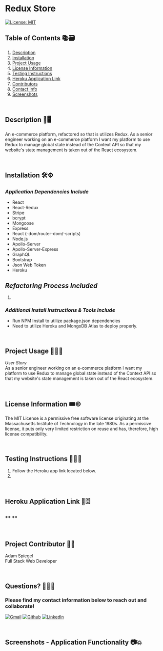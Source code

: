 # Redux Store

[![License: MIT](https://img.shields.io/badge/License-MIT-yellow.svg)](https://opensource.org/licenses/MIT)

## Table of Contents :books::card_file_box:

1.  [Description](#Description)
2.  [Installation](#Installation)
3.  [Project Usage](#Project-Usage)
4.  [License Information](#License-Information)
5.  [Testing Instructions](#Testing-Instructions)
6.  [Heroku Application Link](#Heroku-Application-Link)
7.  [Contributors](##Project-Contributors-👨‍💻)
8.  [Contact Info](#Questions)
9.  [Screenshots](#Screenshots)

<br>

## Description :open_book::desktop_computer:

An e-commerce platform, refactored so that is utilizes Redux. As a senior engineer working on an e-commerce platform I want my platform to use Redux to manage global state instead of the Context API so that my website's state management is taken out of the React ecosystem.

<br>

## Installation :hammer_and_wrench::gear:

### _Application Dependencies Include_

- React
- React-Redux
- Stripe
- bcrypt
- Mongoose
- Express
- React (-dom/router-dom/-scripts)
- Node.js
- Apollo-Server
- Apollo-Server-Express
- GraphQL
- Bootstrap
- Json Web Token
- Heroku

## _Refactoring Process Included_

1.

### _Additional Install Instructions & Tools Include_

- Run NPM Install to utilize package.json dependencies
- Need to utilize Heroku and MongoDB Atlas to deploy properly.

<br>

## Project Usage :man_teacher::bookmark_tabs:

_User Story_<br>
As a senior engineer working on an e-commerce platform I want my platform to use Redux to manage global state instead of the Context API so that my website's state management is taken out of the React ecosystem.

<br>

## License Information :tickets::copyright:

The MIT License is a permissive free software license originating at the Massachusetts Institute of Technology in the late 1980s. As a permissive license, it puts only very limited restriction on reuse and has, therefore, high license compatibility.

<br>

## Testing Instructions :man_scientist::microscope:

1. Follow the Heroku app link located below.
2.

<br>

## Heroku Application Link :ledger::file_cabinet:

### \*\* \*\*

<br>

## Project Contributor 👨‍💻

Adam Spiegel<br>
Full Stack Web Developer

<br>

## Questions? :raising_hand_man::handshake:

### Please find my contact information below to reach out and collaborate!

[![Gmail](https://img.shields.io/badge/Gmail-D14836?style=for-the-badge&logo=gmail&logoColor=white)](mailto:AdamSpiegel23@gmail.com) [![Github](https://img.shields.io/badge/GitHub-100000?style=for-the-badge&logo=github&logoColor=white)](https://github.com/AdamSpiegel) [![LinkedIn](https://img.shields.io/badge/linkedin-%230077B5.svg?style=for-the-badge&logo=linkedin&logoColor=white)](https://www.linkedin.com/in/adam-spiegel-3086687/)

<br>

## Screenshots - Application Functionality :camera::collision:

<br>
